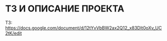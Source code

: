# ТЗ И ОПИСАНИЕ ПРОЕКТА
ТЗ: https://docs.google.com/document/d/12tYvVbBW2ax2Q12_x83Dlt0oXv_UC2tK/edit
